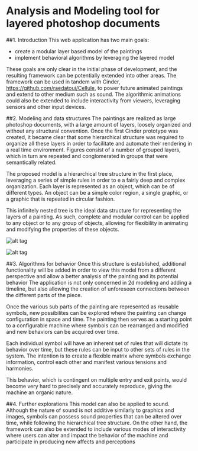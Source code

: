 Analysis and Modeling tool for layered photoshop documents
=========

##1. Introduction
This web application has two main goals:
* create a modular layer based model of the paintings
* implement behavioral algorithms by leveraging the layered model

These goals are only clear in the initial phase of development, and the resulting framework can be potentially extended into other areas.
The framework can be used in tandem with Cinder, https://github.com/raedatoui/Cellule, to power future animated paintings and extend to other medium such as sound.
The algorithmic animations could also be extended to include interactivity from viewers, leveraging sensors and other input devices.


##2. Modeling and data structures
The paintings are realized as large photoshop documents, with a large amount of layers, loosely organized and without any structural convention.
Once the first Cinder prototype was created, it became clear that some hierarchical structure was required to organize all these layers in order to facilitate and automate their rendering in a real time environment.
Figures consist of a number of grouped layers, which in turn are repeated and conglomerated in groups that were semantically related.

The proposed model is a hierarchical tree structure in the first place, leveraging a series of simple rules in order to e a fairly deep and complex organization.
Each layer is represented as an object, which can be of different types. An object can be a simple color region, a single graphic, or a graphic that is repeated in circular fashion.

This infinitely nested tree is the ideal data structure for representing the layers of a painting. As such, complete and modular control can be applied to any object or to any group of objects, allowing for flexibility in animating and modifying the properties of these objects. 

![alt tag](http://generator.raedatoui.com/eyebeam1.png)


![alt tag](http://generator.raedatoui.com/eyebeam2.png)


##3. Algorithms for behavior 
Once this structure is established, additional functionality will be added in order to view this model from a different perspective
and allow a better analysis of the painting and its potential behavior
The application is not only concerned in 2d modeling and adding a timeline, but also allowing the creation of unforeseen connections between the different parts of the piece.

Once the various sub parts of the painting are represented as reusable symbols, new possibilites can be explored where the painting can change configuration in space and time. The painting then serves as a starting point to a configurable machine where symbols can be rearranged and modified and new behaviors can be acquired over time. 

Each individual symbol will have an inherent set of rules that will dictate its behavior over time, but these rules can be input to other sets of rules in the system.  The intention is to create a flexible matrix where symbols exchange information, control each other and manifest various tensions and harmonies.

This behavior, which is contingent on multiple entry and exit points, would become very hard to precisely and accurately reproduce, giving the machine an organic nature.

##4. Further explorations
This model can also be applied to sound. Although the nature of sound is not additive similarly to graphics and images, symbols can possess sound properties that can be altered over time, while following the hierarchical tree structure.
On the other hand, the framework can also be extended to include various modes of interactivity where users can alter and impact the behavior of the machine and participate in producing new affects and perceptions
